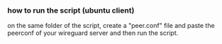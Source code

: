 ### how to run the script (ubuntu client)

on the same folder of the script, create a "peer.conf" file and paste the peerconf of your wireguard server and then run the script.
